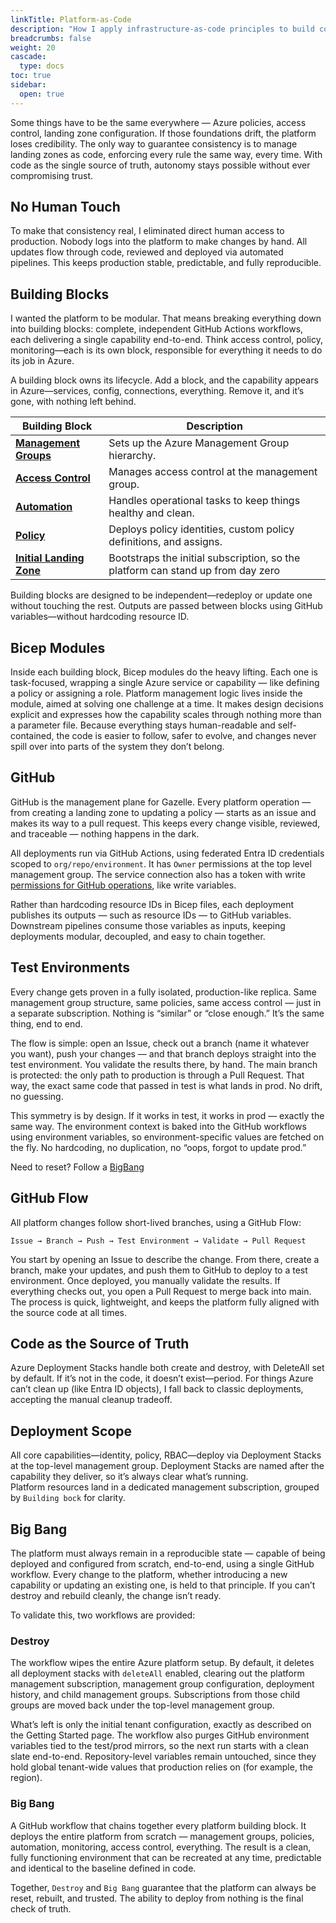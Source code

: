 ```yaml
---
linkTitle: Platform-as-Code
description: "How I apply infrastructure-as-code principles to build composable Azure landing zones with Bicep and GitHub"
breadcrumbs: false
weight: 20
cascade:
  type: docs  
toc: true
sidebar:
  open: true
---
```


Some things have to be the same everywhere — Azure policies, access control, landing zone configuration. If those foundations drift, the platform loses credibility. The only way to guarantee consistency is to manage landing zones as code, enforcing every rule the same way, every time. With code as the single source of truth, autonomy stays possible without ever compromising trust.

## No Human Touch

To make that consistency real, I eliminated direct human access to production. Nobody logs into the platform to make changes by hand. All updates flow through code, reviewed and deployed via automated pipelines. This keeps production stable, predictable, and fully reproducible.

## Building Blocks

I wanted the platform to be modular. That means breaking everything down into building blocks: complete, independent GitHub Actions workflows, each delivering a single capability end-to-end. Think access control, policy, monitoring—each is its own block, responsible for everything it needs to do its job in Azure.

A building block owns its lifecycle. Add a block, and the capability appears in Azure—services, config, connections, everything. Remove it, and it’s gone, with nothing left behind. 

| Building Block   | Description |
|------------------|-------------|
| [**Management Groups**](/docs/platform-as-code/building-blocks/management-groups/) | Sets up the Azure Management Group hierarchy. |
| [**Access Control**](/docs/platform-as-code/building-blocks/access-control/) | Manages access control at the management group. |
| [**Automation**](/docs/platform-as-code/building-blocks/platform-automation/)   | Handles operational tasks to keep things healthy and clean. |
| [**Policy**](/docs/platform-as-code/building-blocks/azure-policy/)       | Deploys policy identities, custom policy definitions, and assigns. |
| [**Initial Landing Zone**](/docs/platform-as-code/building-blocks/initial-landing-zone/)       | Bootstraps the initial subscription, so the platform can stand up from day zero |

Building blocks are designed to be independent—redeploy or update one without touching the rest. Outputs are passed between blocks using GitHub variables—without hardcoding resource ID.

## Bicep Modules

Inside each building block, Bicep modules do the heavy lifting. Each one is task-focused, wrapping a single Azure service or capability — like defining a policy or assigning a role. Platform management logic lives inside the module, aimed at solving one challenge at a time. It makes design decisions explicit and expresses how the capability scales through nothing more than a parameter file. Because everything stays human-readable and self-contained, the code is easier to follow, safer to evolve, and changes never spill over into parts of the system they don’t belong.

## GitHub 

GitHub is the management plane for Gazelle. Every platform operation — from creating a landing zone to updating a policy — starts as an issue and makes its way to a pull request. This keeps every change visible, reviewed, and traceable — nothing happens in the dark.

All deployments run via GitHub Actions, using federated Entra ID credentials scoped to `org/repo/environment`. It has `Owner` permissions at the top level management group. The service connection also has a token with write [permissions for GitHub operations](/docs/getting-started/#github), like write variables.

Rather than hardcoding resource IDs in Bicep files, each deployment publishes its outputs — such as resource IDs — to GitHub variables. Downstream pipelines consume those variables as inputs, keeping deployments modular, decoupled, and easy to chain together.

## Test Environments

Every change gets proven in a fully isolated, production-like replica. Same management group structure, same policies, same access control — just in a separate subscription. Nothing is “similar” or “close enough.” It’s the same thing, end to end.

The flow is simple: open an Issue, check out a branch (name it whatever you want), push your changes — and that branch deploys straight into the test environment. You validate the results there, by hand. The main branch is protected: the only path to production is through a Pull Request. That way, the exact same code that passed in test is what lands in prod. No drift, no guessing.

This symmetry is by design. If it works in test, it works in prod — exactly the same way. The environment context is baked into the GitHub workflows using environment variables, so environment-specific values are fetched on the fly. No hardcoding, no duplication, no “oops, forgot to update prod.”

Need to reset? Follow a [BigBang](#big-bang)

## GitHub Flow

All platform changes follow short-lived branches, using a GitHub Flow:

```
Issue → Branch → Push → Test Environment → Validate → Pull Request

```
You start by opening an Issue to describe the change. From there, create a branch, make your updates, and push them to GitHub to deploy to a test environment. Once deployed, you manually validate the results. If everything checks out, you open a Pull Request to merge back into main. The process is quick, lightweight, and keeps the platform fully aligned with the source code at all times.

## Code as the Source of Truth

Azure Deployment Stacks handle both create and destroy, with DeleteAll set by default. If it’s not in the code, it doesn’t exist—period. For things Azure can’t clean up (like Entra ID objects), I fall back to classic deployments, accepting the manual cleanup tradeoff.  

## Deployment Scope

All core capabilities—identity, policy, RBAC—deploy via Deployment Stacks at the top-level management group. Deployment Stacks are named after the capability they deliver, so it’s always clear what’s running.  
Platform resources land in a dedicated management subscription, grouped by `Building bock` for clarity.

## Big Bang

The platform must always remain in a reproducible state — capable of being deployed and configured from scratch, end-to-end, using a single GitHub workflow. Every change to the platform, whether introducing a new capability or updating an existing one, is held to that principle. If you can’t destroy and rebuild cleanly, the change isn’t ready.

To validate this, two workflows are provided:

### Destroy

The workflow wipes the entire Azure platform setup. By default, it deletes all deployment stacks with `deleteAll` enabled, clearing out the platform management subscription, management group configuration, deployment history, and child management groups. Subscriptions from those child groups are moved back under the top-level management group.

What’s left is only the initial tenant configuration, exactly as described on the Getting Started page. The workflow also purges GitHub environment variables tied to the test/prod mirrors, so the next run starts with a clean slate end-to-end. Repository-level variables remain untouched, since they hold global tenant-wide values that production relies on (for example, the region).

### Big Bang
A GitHub workflow that chains together every platform building block. It deploys the entire platform from scratch — management groups, policies, automation, monitoring, access control, everything. The result is a clean, fully functioning environment that can be recreated at any time, predictable and identical to the baseline defined in code.

Together, `Destroy` and `Big Bang` guarantee that the platform can always be reset, rebuilt, and trusted. The ability to deploy from nothing is the final check of truth.